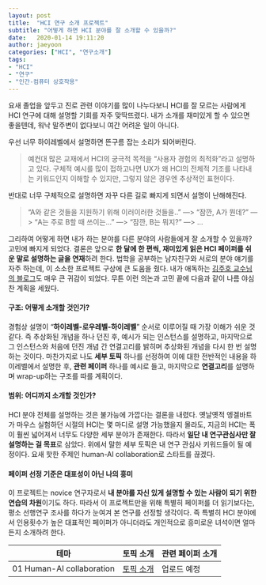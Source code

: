 ```yaml
---
layout: post
title:  "HCI 연구 소개 프로젝트"
subtitle: "어떻게 하면 HCI 분야를 잘 소개할 수 있을까?"
date:   2020-01-14 19:11:20
author: jaeyoon
categories: ["HCI", "연구소개"]
tags:
- "HCI"
- "연구"
- "인간-컴퓨터 상호작용"
---
```


요새 졸업을 앞두고 진로 관련 이야기를 많이 나누다보니 HCI를 잘 모르는 사람에게 HCI 연구에 대해 설명할 기회를 자주 맞딱뜨렸다. 내가 소개를 재미있게 할 수 있으면 좋을텐데, 워낙 말주변이 없다보니 여간 어려운 일이 아니다. 

우선 너무 하이레벨에서 설명하면 뜬구름 잡는 소리가 되어버린다. 

> 예컨대 많은 교재에서 HCI의 궁극적 목적을 “사용자 경험의 최적화”라고 설명하고 있다. 구체적 예시를 많이 접하고나면 UX가 왜 HCI의 전체적 기조를 나타내는 키워드인지 이해할 수 있지만, 그렇지 않은 경우엔 추상적인 표현이다.

반대로 너무 구체적으로 설명하면 자꾸 다른 길로 빠지게 되면서 설명이 난해해진다. 

> “A와 같은 것들을 지원하기 위해 이러이러한 것들을..” —> “잠깐, A가 뭔데?” —> “A는 주로 B할 때 쓰이는…”  —> “잠깐, B는 뭐지?” —> … 

그리하여 어떻게 하면 내가 하는 분야를 다른 분야의 사람들에게 잘 소개할 수 있을까? 고민에 빠지게 되었다. 결론은 앞으로 **한 달에 한 편씩, 재미있게 읽은 HCI 페이퍼를 쉬운 말로 설명하는 글을 연재**하려 한다. 법학을 공부하는 남자친구와 서로의 분야 얘기를 자주 하는데, 이 소소한 프로젝트 구상에 큰 도움을 줬다. 내가 애독하는 [김주호 교수님의 블로그](http://mcpanic.com)도 매우 큰 귀감이 되었다. 무튼 이런 의논과 고민 끝에 다음과 같이 나름 야심찬 계획을 세웠다.

#### 구조: 어떻게 소개할 것인가?
경험상 설명이 “**하이레벨-로우레벨-하이레벨**” 순서로 이루어질 때 가장 이해가 쉬운 것 같다. 즉 추상화된 개념을 하나 던진 후, 예시가 되는 인스턴스를 설명하고, 마지막으로 그 인스턴스와 처음에 던진 개념 간 연결고리를 밝히며 추상화된 개념을 다시 한 번 설명하는 것이다. 마찬가지로 나도 **세부 토픽** 하나를 선정하여 이에 대한 전반적인 내용을 하이레벨에서 설명한 후, **관련 페이퍼** 하나를 예시로 들고, 마지막으로 **연결고리**를 설명하며 wrap-up하는 구조를 따를 계획이다. 

#### 범위: 어디까지 소개할 것인가?
HCI 분야 전체를 설명하는 것은 불가능에 가깝다는 결론을 내렸다. 옛날옛적 엥겔바트가 마우스 실험하던 시절의 HCI는 몇 마디로 설명 가능했을지 몰라도, 지금의 HCI는 폭이 훨씬 넓어져서 너무도 다양한 세부 분야가 존재한다. 따라서 **일단 내 연구관심사만 잘 설명하는 걸 목표**로 삼았다. 위에서 말한 세부 토픽은 내 연구 관심사 키워드들이 될 예정이다. 요새 핫한 주제인 human-AI collaboration로 스타트를 끊겠다.

#### 페이퍼 선정 기준은 대표성이 아닌 나의 흥미
이 프로젝트는 novice 연구자로서 **내 분야를 자신 있게 설명할 수 있는 사람이 되기 위한 연습의 차원**이기도 하다. 따라서 이 프로젝트만을 위해 특별히 페이퍼를 더 읽기보다는, 평소 선행연구 조사를 하다가 눈여겨 본 연구를 선정할 생각이다. 즉 특별히 HCI 분야에서 인용횟수가 높은 대표적인 페이퍼가 아니더라도 개인적으로 흥미로운 녀석이면 얼마든지 소개하려 한다. 



| 테마                      | 토픽 소개     | 관련 페이퍼 소개 |
| ------------------------- | ------------- | ---------------- |
| 01 Human-AI collaboration | [토픽 소개](/2020/01/hci-1-1) | 업로드 예정      |

